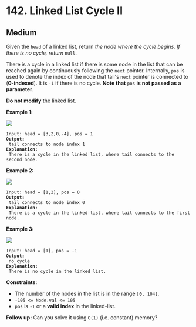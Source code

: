 # 142. Linked List Cycle II

## Medium



Given the `head` of a linked list, return _the node where the cycle begins. If there is no cycle, return_ `null`.

There is a cycle in a linked list if there is some node in the list that can be reached again by continuously following the `next` pointer. Internally, `pos` is used to denote the index of the node that tail's `next` pointer is connected to (**0-indexed**). It is `-1` if there is no cycle. **Note that** `pos` **is not passed as a parameter**.

**Do not modify** the linked list.

&#x20;

**Example 1:**

![](https://assets.leetcode.com/uploads/2018/12/07/circularlinkedlist.png)

<pre><code>Input: head = [3,2,0,-4], pos = 1
<strong>Output:
</strong> tail connects to node index 1
<strong>Explanation:
</strong> There is a cycle in the linked list, where tail connects to the second node.
</code></pre>

**Example 2:**

![](https://assets.leetcode.com/uploads/2018/12/07/circularlinkedlist\_test2.png)

<pre><code>Input: head = [1,2], pos = 0
<strong>Output:
</strong> tail connects to node index 0
<strong>Explanation:
</strong> There is a cycle in the linked list, where tail connects to the first node.
</code></pre>

**Example 3:**

![](https://assets.leetcode.com/uploads/2018/12/07/circularlinkedlist\_test3.png)

<pre><code>Input: head = [1], pos = -1
<strong>Output:
</strong> no cycle
<strong>Explanation:
</strong> There is no cycle in the linked list.
</code></pre>

&#x20;

**Constraints:**

* The number of the nodes in the list is in the range `[0, 104]`.
* `-105 <= Node.val <= 105`
* `pos` is `-1` or a **valid index** in the linked-list.

&#x20;

**Follow up:** Can you solve it using `O(1)` (i.e. constant) memory?
